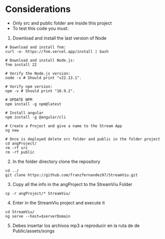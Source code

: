# Considerations
- Only src and public folder are inside this project
- To test this code you must:
1) Download and install the last version of Node

```
# Download and install fnm:
curl -o- https://fnm.vercel.app/install | bash

# Download and install Node.js:
fnm install 22

# Verify the Node.js version:
node -v # Should print "v22.13.1".

# Verify npm version:
npm -v # Should print "10.9.2".

# UPDATE NPM
npm install -g npm@latest

# Install angular
npm install -g @angular/cli

# Create a Project and give a name to the Stream App
ng new

# Once is deployed delete src folder and public in the folder project
cd angProject/
rm -rf src
rm -rf public
```

2) In the folder directory clone the repository

```
cd ../
git clone https://github.com/franzfernandez97/StreamViu.git
```

3) Copy all the info in the angProject to the StreamViu Folder

```
cp -r angProject/* StreamViu/
```

4) Enter in the StreamViu project and execute it

```
cd StreamViu/
ng serve --host=$serverDomain
```

5) Debes insertar los archivos mp3 a reproducir en la ruta de de Public/assets/songs

